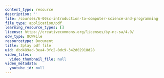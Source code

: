 ```yaml
---
content_type: resource
description: ''
file: /courses/6-00sc-introduction-to-computer-science-and-programming-spring-2011/dbd489ad3ea40fc28dc9342d02918d28_ggxY20cXql8.pdf
file_type: application/pdf
learning_resource_types: []
license: https://creativecommons.org/licenses/by-nc-sa/4.0/
ocw_type: OCWFile
resourcetype: Document
title: 3play pdf file
uid: dbd489ad-3ea4-0fc2-8dc9-342d02918d28
video_files:
  video_thumbnail_file: null
video_metadata:
  youtube_id: null
---
```


